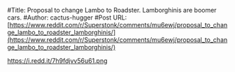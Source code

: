 #Title: Proposal to change Lambo to Roadster. Lamborghinis are boomer cars.
#Author: cactus-hugger
#Post URL: [https://www.reddit.com/r/Superstonk/comments/mu6ewj/proposal_to_change_lambo_to_roadster_lamborghinis/](https://www.reddit.com/r/Superstonk/comments/mu6ewj/proposal_to_change_lambo_to_roadster_lamborghinis/)


https://i.redd.it/7h9fdjvv56u61.png